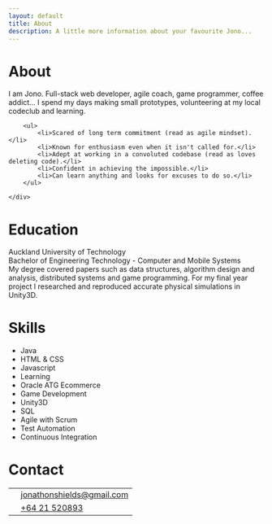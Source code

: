 ```yaml
---
layout: default
title: About
description: A little more information about your favourite Jono...
---
```

<div class="page">
<h1 class="portfolio-header">About</h1>

<div class="timeline">
    <div class="timeline-experience">
        <p>I am Jono. Full-stack web developer, agile coach, game programmer, coffee addict... I spend my days making small prototypes, volunteering at my local codeclub and learning.</p>

        <ul>
            <li>Scared of long term commitment (read as agile mindset).</li>
            <li>Known for enthusiasm even when it isn't called for.</li>
            <li>Adept at working in a convoluted codebase (read as loves deleting code).</li>
            <li>Confident in achieving the impossible.</li>
            <li>Can learn anything and looks for excuses to do so.</li>
        </ul>

    </div>
</div>

<h1 class="portfolio-header">Education</h1>
<div class="timeline">
    <div class="timeline-experience">
        <div class="timeline-employer">Auckland University of Technology</div>
        <div class="timeline-role">Bachelor of Engineering Technology - Computer and Mobile Systems</div>
        <div class="timeline-description">My degree covered papers such as data structures, algorithm design and analysis, distributed systems and game programming. For my final year project I researched and reproduced accurate physical simulations in Unity3D.</div>
    </div>
</div>

<h1 class="portfolio-header">Skills</h1>
<div id="skills">
    <ul>
        <li>Java</li>
        <li>HTML & CSS</li>
        <li>Javascript</li>
        <li>Learning</li>
        <li>Oracle ATG Ecommerce</li>
        <li>Game Development</li>
        <li>Unity3D</li>
        <li>SQL</li>
        <li>Agile with Scrum</li>
        <li>Test Automation</li>
        <li>Continuous Integration</li>
    </ul>
</div>

<h1 class="portfolio-header">Contact</h1>
<table id="contact">
    <tbody>
<!--
    <tr>
        <td class="table-center"><i class="fa fa-github-alt" aria-hidden="true"></i></td>
        <td><a href="https://github.com/foopod">foopod</a></td>
    </tr>
    <tr>
        <td class="table-center"><i class="fa fa-twitter" aria-hidden="true"></i></td>
        <td><a href="https://twitter.com/foocodes">@foocodes</a></td>
    </tr>
-->
    <tr>
        <td class="table-center"><i class="fa fa-envelope" aria-hidden="true"></i></td>
        <td><a href="mailto:jonathonshields@gmail.com">jonathonshields@gmail.com</a></td>
    </tr>
    <tr>
        <td class="table-center"><i class="fa fa-phone" aria-hidden="true"></i></td>
        <td><a href="tel:+6421520893">+64 21 520893</a></td>
    </tr>
    </tbody>
</table>

</div>
